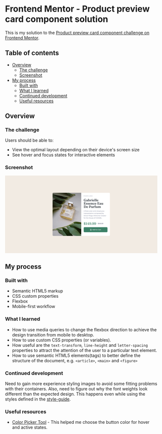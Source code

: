 # Frontend Mentor - Product preview card component solution

This is my solution to the [Product preview card component challenge on Frontend Mentor](https://www.frontendmentor.io/challenges/product-preview-card-component-GO7UmttRfa).

## Table of contents

- [Overview](#overview)
  - [The challenge](#the-challenge)
  - [Screenshot](#screenshot)
- [My process](#my-process)
  - [Built with](#built-with)
  - [What I learned](#what-i-learned)
  - [Continued development](#continued-development)
  - [Useful resources](#useful-resources)


## Overview

### The challenge

Users should be able to:

- View the optimal layout depending on their device's screen size
- See hover and focus states for interactive elements

### Screenshot

![](./screenshots/desktop.png)


## My process

### Built with

- Semantic HTML5 markup
- CSS custom properties
- Flexbox
- Mobile-first workflow

### What I learned

- How to use media queries to change the flexbox direction to achieve the design transition from mobile to desktop.
- How to use custom CSS properties (or variables).
- How useful are the `text-transform`, `line-height` and `letter-spacing` properties to attract the attention of the user to a particular text element.
- How to use semantic HTML5 elements(tags) to better define the structure of the document, e.g. `<article>`, `<main>` and `<figure>`


### Continued development

Need to gain more experience styling images to avoid some fitting problems with their containers.
Also, need to figure out why the font weights look different than the expected design. This happens even while using the styles defined in the [style-guide](./style-guide.md).

### Useful resources

- [Color Picker Tool](https://developer.mozilla.org/en-US/docs/Web/CSS/CSS_Colors/Color_picker_tool) - This helped me choose the button color for hover and active states.



